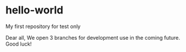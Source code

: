 # hello-world
My first repository for test only

Dear all,
We open 3 branches for development use in the coming future.
Good luck!
